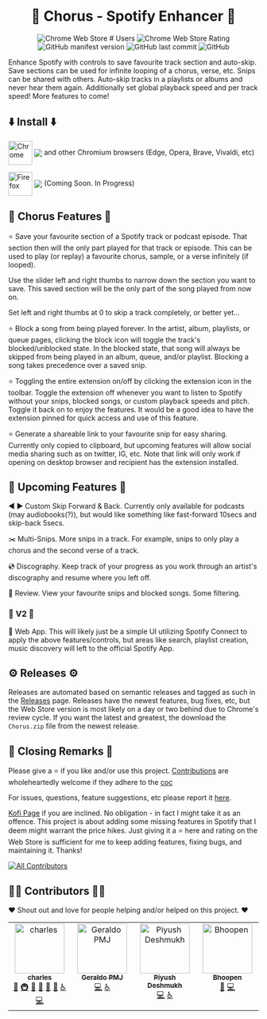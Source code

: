 <h1 align="center">💃 Chorus - Spotify Enhancer 💃</h1>

<p align="center">
  <img alt="Chrome Web Store # Users" src="https://img.shields.io/chrome-web-store/users/jfnjmnapkhdbaidedlbdcmhiphfjljcd?label=Chrome%20users">
  <img alt="Chrome Web Store Rating" src="https://img.shields.io/chrome-web-store/rating/jfnjmnapkhdbaidedlbdcmhiphfjljcd">
  <!-- 
    <img alt="Mozilla Add-on" src="https://img.shields.io/amo/users/chorus-spotify-enchancer?label=Firefox%20users">
    <img alt="Mozilla Add-on" src="https://img.shields.io/amo/rating/chorus-spotify-enchancer">
  -->
  <img alt="GitHub manifest version" src="https://img.shields.io/github/manifest-json/v/cdrani/chorus?filename=firefox%2Fmanifest.json">
  <img alt="GitHub last commit" src="https://img.shields.io/github/last-commit/cdrani/chorus">
  <img alt="GitHub" src="https://img.shields.io/github/license/cdrani/chorus">
<p/>

Enhance Spotify with controls to save favourite track section and auto-skip. Save sections can be used for infinite looping of a chorus, verse, etc. Snips can be shared with others. Auto-skip tracks in a playlists or albums and never hear them again. Additionally set global playback speed and per track speed! More features to come!


## ⬇️ **Install** ⬇️

[link-chrome]: https://chrome.google.com/webstore/detail/cdrani/jfnjmnapkhdbaidedlbdcmhiphfjljcd 'Version published on Chrome Web Store'
[<img src="https://raw.githubusercontent.com/alrra/browser-logos/90fdf03c/src/chrome/chrome.svg" width="48" alt="Chrome" valign="middle">][link-chrome] [<img valign="middle" src="https://img.shields.io/chrome-web-store/v/jfnjmnapkhdbaidedlbdcmhiphfjljcd.svg?label=%20">][link-chrome] and other Chromium browsers (Edge, Opera, Brave, Vivaldi, etc)


[link-firefox]: https://addons.mozilla.org/firefox/addon/chorus-spotify-enhancer/ 'Version published on Mozilla Add-ons'
[<img src="https://raw.githubusercontent.com/alrra/browser-logos/90fdf03c/src/firefox/firefox.svg" width="48" alt="Firefox" valign="middle">][link-firefox] [<img valign="middle" src="https://img.shields.io/amo/v/chorus-spotify-enhancer-.svg?label=%20">][link-firefox] (Coming Soon. In Progress)



## **🎉 Chorus Features 🎉**

⭐ Save your favourite section of a Spotify track or podcast episode. That section then will the only part played for that track or episode. This can be used to play (or replay) a favourite chorus, sample, or a verse infinitely (if looped).

Use the slider left and right thumbs to narrow down the section you want to save. This saved section will be the only part of the song played from now on.

Set left and right thumbs at 0 to skip a track completely, or better yet...

⭐ Block a song from being played forever. In the artist, album, playlists, or queue pages, clicking the block icon will toggle the track's blocked/unblocked state. In the blocked state, that song will always be skipped from being played in an album, queue, and/or playlist. Blocking a song takes precedence over a saved snip.

⭐ Toggling the entire extension on/off by clicking the extension icon in the toolbar. Toggle the extension off whenever you want to listen to Spotify without your snips, blocked songs, or custom playback speeds and pitch. Toggle it back on to enjoy the features. It would be a good idea to have the extension pinned for quick access and use of this feature.

⭐ Generate a shareable link to your favourite snip for easy sharing. Currently only copied to clipboard, but upcoming features will allow social media sharing such as on twitter, IG, etc. Note that link will only work if opening on desktop browser and recipient has the extension installed.

## 📆 **Upcoming Features** 📆

◀ ▶️ Custom Skip Forward & Back. Currently only available for podcasts (may audiobooks(?)), but would like something like fast-forward 10secs and skip-back 5secs.

✂️ Multi-Snips. More snips in a track. For example, snips to only play a chorus and the second verse of a track.

💿 Discography. Keep track of your progress as you work through an artist's discography and resume where you left off.

📓 Review. View your favourite snips and blocked songs. Some filtering.


### 🎀 **V2** 🎀

📱 Web App. This will likely just be a simple UI utilizing Spotify Connect to apply the above features/controls, but areas like search, playlist creation, music discovery will left to the official Spotify App.


## ⚙️ **Releases** ⚙️

Releases are automated based on semantic releases and tagged as such in the [Releases](https://github.com/cdrani/chorus/releases) page. Releases have the newest features, bug fixes, etc, but the Web Store version is most likely on a day or two behind due to Chrome's review cycle. If you want the latest and greatest, the download the `Chorus.zip` file from the newest release.



## 👋 **Closing Remarks** 👋

Please give a ⭐ if you like and/or use this project. [Contributions](./contributing.md) are wholeheartedly welcome if they adhere to the [coc](./code_of_conduct.md)

For issues, questions, feature suggestions, etc please report it [here](https://github.com/cdrani/chorus/issues/new/choose).

[Kofi Page](https://ko-fi.com/cdrani) if you are inclined. No obligation - in fact I might take it as an offence. This project is about adding some missing features in Spotify that I deem might warrant the price hikes. Just giving it a :star: here and rating on the Web Store is sufficient for me to keep adding features, fixing bugs, and maintaining it. Thanks!


<!-- ALL-CONTRIBUTORS-BADGE:START - Do not remove or modify this section -->
[![All Contributors](https://img.shields.io/badge/all_contributors-4-orange.svg?style=flat-square)](#contributors-)
<!-- ALL-CONTRIBUTORS-BADGE:END -->


## 👷‍♀️ **Contributors** 👷‍♂️

:heart: Shout out and love for people helping and/or helped on this project. :heart:

<!-- ALL-CONTRIBUTORS-LIST:START - Do not remove or modify this section -->
<!-- prettier-ignore-start -->
<!-- markdownlint-disable -->
<table>
  <tbody>
    <tr>
      <td align="center" valign="top" width="14.28%"><a href="http://cdrani.dev"><img src="https://avatars.githubusercontent.com/u/18746599?v=4?s=100" width="100px;" alt="charles"/><br /><sub><b>charles</b></sub></a><br /><a href="#ideas-cdrani" title="Ideas, Planning, & Feedback">🤔</a> <a href="#infra-cdrani" title="Infrastructure (Hosting, Build-Tools, etc)">🚇</a> <a href="#design-cdrani" title="Design">🎨</a> <a href="https://github.com/cdrani/chorus/pulls?q=is%3Apr+reviewed-by%3Acdrani" title="Reviewed Pull Requests">👀</a> <a href="https://github.com/cdrani/chorus/issues?q=author%3Acdrani" title="Bug reports">🐛</a> <a href="https://github.com/cdrani/chorus/commits?author=cdrani" title="Documentation">📖</a> <a href="#a11y-cdrani" title="Accessibility">️️️️♿️</a> <a href="https://github.com/cdrani/chorus/commits?author=cdrani" title="Code">💻</a></td>
      <td align="center" valign="top" width="14.28%"><a href="https://github.com/geraldopmj"><img src="https://avatars.githubusercontent.com/u/81118137?v=4?s=100" width="100px;" alt="Geraldo PMJ"/><br /><sub><b>Geraldo PMJ</b></sub></a><br /><a href="https://github.com/cdrani/chorus/commits?author=geraldopmj" title="Code">💻</a> <a href="#a11y-geraldopmj" title="Accessibility">️️️️♿️</a></td>
      <td align="center" valign="top" width="14.28%"><a href="https://github.com/Piyush-Deshmukh"><img src="https://avatars.githubusercontent.com/u/99667276?v=4?s=100" width="100px;" alt="Piyush Deshmukh"/><br /><sub><b>Piyush Deshmukh</b></sub></a><br /><a href="https://github.com/cdrani/chorus/commits?author=Piyush-Deshmukh" title="Code">💻</a> <a href="#a11y-Piyush-Deshmukh" title="Accessibility">️️️️♿️</a></td>
      <td align="center" valign="top" width="14.28%"><a href="https://github.com/kasai2210"><img src="https://avatars.githubusercontent.com/u/62685221?v=4?s=100" width="100px;" alt="Bhoopen"/><br /><sub><b>Bhoopen</b></sub></a><br /><a href="https://github.com/cdrani/chorus/commits?author=kasai2210" title="Documentation">📖</a> <a href="https://github.com/cdrani/chorus/commits?author=kasai2210" title="Code">💻</a></td>
    </tr>
  </tbody>
</table>

<!-- markdownlint-restore -->
<!-- prettier-ignore-end -->

<!-- ALL-CONTRIBUTORS-LIST:END -->
<!-- prettier-ignore-start -->
<!-- markdownlint-disable -->

<!-- markdownlint-restore -->
<!-- prettier-ignore-end -->

<!-- ALL-CONTRIBUTORS-LIST:END -->
